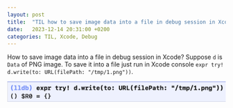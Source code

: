 ```yaml
---
layout: post
title:  "TIL how to save image data into a file in debug session in Xcode"
date:   2023-12-14 20:31:00 +0200
categories: TIL, Xcode, Debug
---
```


How to save image data into a file in debug session in Xcode? Suppose `d` is `Data` of PNG image. To save it into a file just run in Xcode console `expr try! d.write(to: URL(filePath: "/tmp/1.png"))`.

![](/assets/images/Xcode%20console%20Screenshot%202023-12-14%20at%2020.33.49.png)
